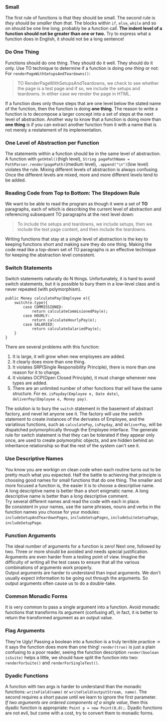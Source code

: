 ### Small
The first rule of functions is that they should be small. The second rule is *they should be smaller than that.*
The blocks within `if`, `else`, `while` and so on should be one line long, probably be a function call. **The indent level of a function should not be greater than one or two.**
Try to express what a function does in English, it should not be a long sentence!

### Do One Thing
Functions should do one thing. They should do it well. They should do it only. Use TO technique to determine if a function is doing *one thing* or not:
For `renderPageWithSetupsAndTeardowns()`:
> TO RenderPageWithSetupsAndTeardowns, we check to see whether the page is a test page and if so, we include the setups and teardowns. In either case we render the page in HTML.

If a function does only those steps that are one level below the stated name of the function, then the function is doing **one thing**. 
The reason to write a function is to decompose a larger concept into a set of steps at the next level of abstraction. Another way to know that a function is doing more than **one thing**
is if you can extract another function from it with a name that is not merely a restatement of its implementation.

### One Level of Abstraction per Function
The statements within a function should be in the same level of abstraction. 
A function with `getHtml()`(high level), `String pagePathName = PathParser.render(pagePath)`(medium level), `.append("\n")`(low level) violates the rule. 
Mixing different levels of abstraction is always confusing. Once the different levels are mixed, more and more different levels tend to be added.

### Reading Code from Top to Bottom: The Stepdown Rule
We want to be able to read the program as though it were a set of **TO** paragraphs, each of which is describing the current level of abstraction and referencing subsequent TO paragraphs
at the next level down:
> To include the setups and teardowns, we include setups, then we include the test page content, and then include the teardowns.    

Writing functions that stay at a single level of abstraction is the key to keeping functions short and making sure they do one thing. Making the code read like a top-down set of TO paragraphs is an effective technique for keeping the abstraction level consistent.

### Switch Statements
Switch statements naturally do N things. Unfortunately, it is hard to avoid switch statements, but it is possible to bury them in a low-level class and is never repeated (with polymorphism). 
```
public Money calculatePay(Employee e){
    switch(e.type){
        case COMMISSIONED:
            return calculateCommisionedPay(e);
        case HOURLY:
            return calculateHourlyPay(e);
        case SALARIED:
            return calculateSalariedPay(e);
    }
}
```
There are several problems with this function:
1. It is large, it will grow when new employees are added.
2. It clearly does more than one thing.
3. It violates SRP(Single Responsibility Principle), there is more than one reason for it to change.
4. It violates OCP(Open Closed Principle), it must change whenever new types are added.
5. There are an unlimited number of other functions that will have the same structure. For ex. `isPayday(Employee e, Date date)`, `deliverPay(Employee e, Money pay)`.

The solution is to bury the `switch` statement in the basement of abstract factory, and nevel let anyone see it. The factory will use the switch statement to create instances of the derivates of Employee, and the variatious functions, such as `calculatePay`, `isPayday`, and `deliverPay`, will be dispatched polymorphically through the Employee interface.
The generale rule for switch statement is that they can be tolerated if they appear only once, are used to create polymorphic objects, and are hidden behind an inheritance relationship so that the rest of the system can't see it.

### Use Descriptive Names
You know you are workign on clean code when each routine turns out to be pretty much what you expected. Half the battle to achieving that principle is choosing good names for small functions that do one thing. The smaller and more focused a function is, the easier it is to choose a descriptive name.    
A long descriptive name is better than a short enigmatic name. A long descriptive name is better than a long descriptive comment.    
Try several different names and read the code with each in place.    
Be consistent in your names, use the same phrases, nouns and verbs in the function names you choose for your modules: `includeSetupAndTeardownPages`, `includeSetupPages`, `includeSuiteSetupPage`, `includeSetupPage`.

### Function Arguments
The ideal number of arguments for a function is zero! Next one, followed by two. Three or more should be avoided and needs special justification.    
Arguments are even harder from a testing point of view. Imagine the difficulty of writing all the test cases to ensure that all the various combinations of arguments work properly.    
Output arguments are harder to understand than input arguments. We don't usually expect information to be going out through the arguments. So output arguments often cause us to do a double-take.

### Common Monadic Forms
It is very common to pass a single argument into a function. Avoid monadic functions that transforms its argument (confusing af), in fact, it is better to return the transformed argument as an output value. 

### Flag Arguments
They're Ugly! Passing a boolean into a function is a truly terrible practice -> it says the function does more than one thing! `render(true)` is just a plain confusing to a poor reader, seeing the function description `render(boolean isSuite)` helps a little, we should have split the function into two: `renderForSuite()` and `renderForSingleTest()`.


### Dyadic Functions
A function with two args is harder to understand than the monadic functions: `writeField(name)` or `writeField(outputStream, name)`. The second requires a short pause until we learn to ignore the first parameter.     
*If two arguments are ordered components of a single value*, then this dyadic function is appropriate: `Point p = new Point(0,0);`. 
Dyadic functions are not evil, but come with a cost, try to convert them to monadic forms.
